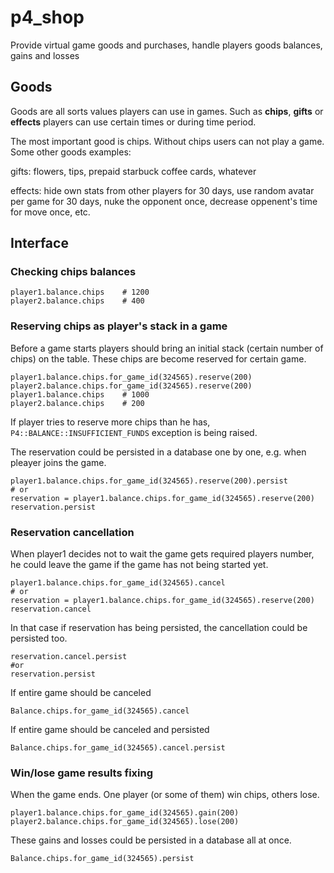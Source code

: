 p4_shop
=======

Provide virtual game goods and purchases, handle players goods balances, gains and losses

## Goods

Goods are all sorts values players can use in games. Such as **chips**, **gifts** or **effects** players can use certain times or during time period.

The most important good is chips. Without chips users can not play a game. Some other goods examples:

gifts: flowers, tips, prepaid starbuck coffee cards, whatever

effects: hide own stats from other players for 30 days, use random avatar per game for 30 days, nuke the opponent once, decrease oppenent's time for move once, etc.

## Interface

### Checking chips balances

    player1.balance.chips    # 1200
    player2.balance.chips    # 400

### Reserving chips as player's stack in a game

Before a game starts players should bring an initial stack (certain number of chips) on the table. These chips are become reserved for certain game.

    player1.balance.chips.for_game_id(324565).reserve(200)
    player2.balance.chips.for_game_id(324565).reserve(200)
    player1.balance.chips    # 1000
    player2.balance.chips    # 200

If player tries to reserve more chips than he has, `P4::BALANCE::INSUFFICIENT_FUNDS` exception is being raised.

The reservation could be persisted in a database one by one, e.g. when pleayer joins the game.

    player1.balance.chips.for_game_id(324565).reserve(200).persist
    # or 
    reservation = player1.balance.chips.for_game_id(324565).reserve(200)
    reservation.persist
    

### Reservation cancellation

When player1 decides not to wait the game gets required players number, he could leave the game if the game has not being started yet.

    player1.balance.chips.for_game_id(324565).cancel
    # or
    reservation = player1.balance.chips.for_game_id(324565).reserve(200)
    reservation.cancel
    
In that case if reservation has being persisted, the cancellation could be persisted too.

    reservation.cancel.persist
    #or
    reservation.persist

If entire game should be canceled

    Balance.chips.for_game_id(324565).cancel

If entire game should be canceled and persisted

    Balance.chips.for_game_id(324565).cancel.persist

### Win/lose game results fixing

When the game ends. One player (or some of them) win chips, others lose.
    
    player1.balance.chips.for_game_id(324565).gain(200)
    player2.balance.chips.for_game_id(324565).lose(200)
    
These gains and losses could be persisted in a database all at once.

    Balance.chips.for_game_id(324565).persist

